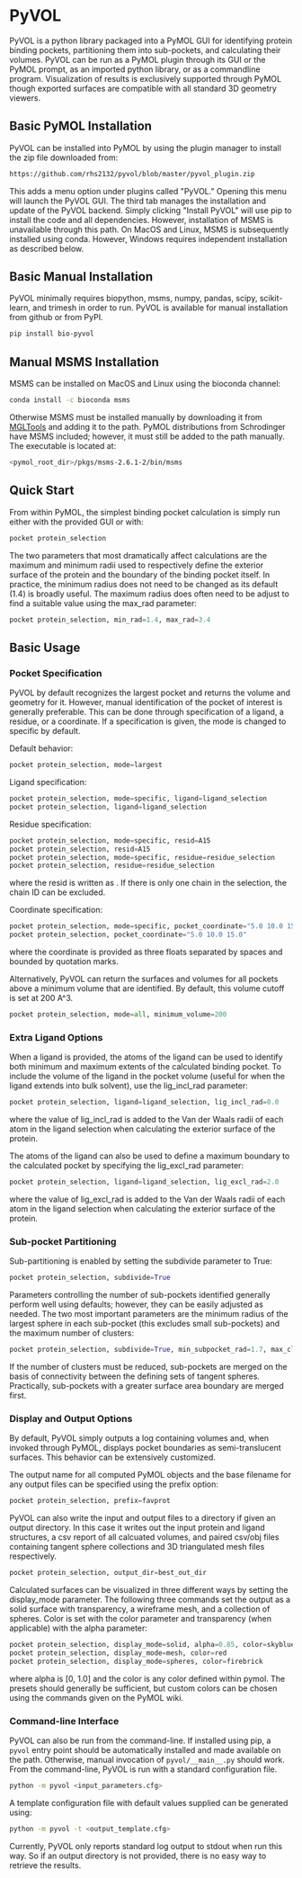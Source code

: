 # PyVOL

PyVOL is a python library packaged into a PyMOL GUI for identifying protein binding pockets, partitioning them into sub-pockets, and calculating their volumes. PyVOL can be run as a PyMOL plugin through its GUI or the PyMOL prompt, as an imported python library, or as a commandline program. Visualization of results is exclusively supported through PyMOL though exported surfaces are compatible with all standard 3D geometry viewers.

## Basic PyMOL Installation
PyVOL can be installed into PyMOL by using the plugin manager to install the zip file downloaded from:
```bash
https://github.com/rhs2132/pyvol/blob/master/pyvol_plugin.zip
```
This adds a menu option under plugins called "PyVOL." Opening this menu will launch the PyVOL GUI. The third tab manages the installation and update of the PyVOL backend. Simply clicking "Install PyVOL" will use pip to install the code and all dependencies. However, installation of MSMS is unavailable through this path. On MacOS and Linux, MSMS is subsequently installed using conda. However, Windows requires independent installation as described below.

## Basic Manual Installation
PyVOL minimally requires biopython, msms, numpy, pandas, scipy, scikit-learn, and trimesh in order to run. PyVOL is available for manual installation from github or from PyPI.
```bash
pip install bio-pyvol
```

## Manual MSMS Installation
MSMS can be installed on MacOS and Linux using the bioconda channel:
```bash
conda install -c bioconda msms

```
Otherwise MSMS must be installed manually by downloading it from [MGLTools](http://mgltools.scripps.edu/packages/MSMS/) and adding it to the path. PyMOL distributions from Schrodinger have MSMS included; however, it must still be added to the path manually. The executable is located at:
```bash
<pymol_root_dir>/pkgs/msms-2.6.1-2/bin/msms
```

## Quick Start
From within PyMOL, the simplest binding pocket calculation is simply run either with the provided GUI or with:
```python
pocket protein_selection
```
The two parameters that most dramatically affect calculations are the maximum and minimum radii used to respectively define the exterior surface of the protein and the boundary of the binding pocket itself. In practice, the minimum radius does not need to be changed as its default (1.4) is broadly useful. The maximum radius does often need to be adjust to find a suitable value using the max_rad parameter:
```python
pocket protein_selection, min_rad=1.4, max_rad=3.4
```

## Basic Usage
### Pocket Specification
PyVOL by default recognizes the largest pocket and returns the volume and geometry for it. However, manual identification of the pocket of interest is generally preferable. This can be done through specification of a ligand, a residue, or a coordinate. If a specification is given, the mode is changed to specific by default.

Default behavior:
```python
pocket protein_selection, mode=largest
```
Ligand specification:
```python
pocket protein_selection, mode=specific, ligand=ligand_selection
pocket protein_selection, ligand=ligand_selection
```
Residue specification:
```python
pocket protein_selection, mode=specific, resid=A15
pocket protein_selection, resid=A15
pocket protein_selection, mode=specific, residue=residue_selection
pocket protein_selection, residue=residue_selection
```
where the resid is written as <Chain><Residue number>. If there is only one chain in the selection, the chain ID can be excluded.

Coordinate specification:
```python
pocket protein_selection, mode=specific, pocket_coordinate="5.0 10.0 15.0"
pocket protein_selection, pocket_coordinate="5.0 10.0 15.0"
```
where the coordinate is provided as three floats separated by spaces and bounded by quotation marks.

Alternatively, PyVOL can return the surfaces and volumes for all pockets above a minimum volume that are identified. By default, this volume cutoff is set at 200 A^3.
```python
pocket protein_selection, mode=all, minimum_volume=200
```

### Extra Ligand Options
When a ligand is provided, the atoms of the ligand can be used to identify both minimum and maximum extents of the calculated binding pocket. To include the volume of the ligand in the pocket volume (useful for when the ligand extends into bulk solvent), use the lig_incl_rad parameter:
```python
pocket protein_selection, ligand=ligand_selection, lig_incl_rad=0.0
```
where the value of lig_incl_rad is added to the Van der Waals radii of each atom in the ligand selection when calculating the exterior surface of the protein.

The atoms of the ligand can also be used to define a maximum boundary to the calculated pocket by specifying the lig_excl_rad parameter:
```python
pocket protein_selection, ligand=ligand_selection, lig_excl_rad=2.0
```
where the value of lig_excl_rad is added to the Van der Waals radii of each atom in the ligand selection when calculating the exterior surface of the protein.

### Sub-pocket Partitioning
Sub-partitioning is enabled by setting the subdivide parameter to True:
```python
pocket protein_selection, subdivide=True
```

Parameters controlling the number of sub-pockets identified generally perform well using defaults; however, they can be easily adjusted as needed. The two most important parameters are the minimum radius of the largest sphere in each sub-pocket (this excludes small sub-pockets) and the maximum number of clusters:
```python
pocket protein_selection, subdivide=True, min_subpocket_rad=1.7, max_clusters=10
```
If the number of clusters must be reduced, sub-pockets are merged on the basis of connectivity between the defining sets of tangent spheres. Practically, sub-pockets with a greater surface area boundary are merged first.

### Display and Output Options
By default, PyVOL simply outputs a log containing volumes and, when invoked through PyMOL, displays pocket boundaries as semi-translucent surfaces. This behavior can be extensively customized.

The output name for all computed PyMOL objects and the base filename for any output files can be specified using the prefix option:
```python
pocket protein_selection, prefix=favprot
```
PyVOL can also write the input and output files to a directory if given an output directory. In this case it writes out the input protein and ligand structures, a csv report of all calcuated volumes, and paired csv/obj files containing tangent sphere collections and 3D triangulated mesh files respectively.
```python
pocket protein_selection, output_dir=best_out_dir
```

Calculated surfaces can be visualized in three different ways by setting the display_mode parameter. The following three commands set the output as a solid surface with transparency, a wireframe mesh, and a collection of spheres. Color is set with the color parameter and transparency (when applicable) with the alpha parameter:
```python
pocket protein_selection, display_mode=solid, alpha=0.85, color=skyblue
pocket protein_selection, display_mode=mesh, color=red
pocket protein_selection, display_mode=spheres, color=firebrick
```
where alpha is [0, 1.0] and the color is any color defined within pymol. The presets should generally be sufficient, but custom colors can be chosen using the commands given on the PyMOL wiki.


### Command-line Interface
PyVOL can also be run from the command-line. If installed using pip, a `pyvol` entry point should be automatically installed and made available on the path. Otherwise, manual invocation of `pyvol/__main__.py` should work. From the command-line, PyVOL is run with a standard configuration file.
```bash
python -m pyvol <input_parameters.cfg>
```
A template configuration file with default values supplied can be generated using:
```bash
python -m pyvol -t <output_template.cfg>
```
Currently, PyVOL only reports standard log output to stdout when run this way. So if an output directory is not provided, there is no easy way to retrieve the results.
